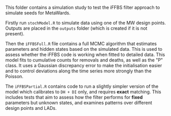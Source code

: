 This folder contains a simulation study to test the iFFBS filter
approach to simulate seeds for MetaWards.

Firstly run `stochModel.R` to simulate data using one
of the MW design points. Outputs are placed in the `outputs`
folder (which is created if it is not present).

Then the `iFFBSFull.R` file contains a full MCMC algorithm
that estimates parameters and hidden states based on the
simulated data. This is used to assess whether the iFFBS
code is working when fitted to detailed data. This model
fits to cumulative counts for removals and deaths, as well as
the "P" class. It uses a Gaussian discrepancy error to make
the initialisation easier and to control deviations along
the time series more strongly than the Poisson.

The `iFFBSPartial.R` contains code to run a slightly simpler
version of the model which calibrates to `DH + DI` only, and 
requires **exact** matching. This includes tests
that aim to assess how the filter performs for **fixed**
parameters but unknown states, and examines patterns over
different design points and LADs.


